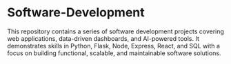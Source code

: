 # Software-Development
This repository contains a series of software development projects covering web applications, data-driven dashboards, and AI-powered tools. It demonstrates skills in Python, Flask, Node, Express, React, and SQL with a focus on building functional, scalable, and maintainable software solutions.
